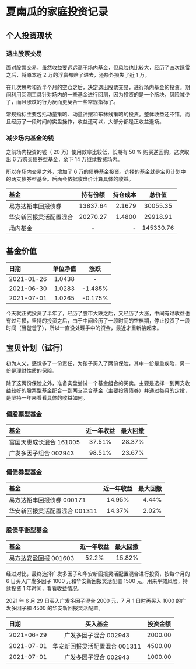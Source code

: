 # 夏南瓜的家庭投资记录

## 个人投资现状

### 退出股票交易

面对股票交易，虽然收益要远远高于场内基金，但风险也比较大，经历了四次踩雷之后，将原本近 2 万的浮赢都赔了进去，还额外损失了近 1 万。

在几次思考和近半个月的空仓之后，决定退出股票交易，进行场内基金的投资。期间利用回测工具针对场内的一些基金进行回测，因为投资的是一个版块，风险减少了，而且涨跌的行为反而更契合一些常规指标了。

常规指标主要包括动量策略、动量钟摆和布林线策略的投资。整体收益还不错，而且经历了一段时间的实盘操作，收益还可以，大部分都是正收益退场。

### 减少场内基金的钱

之前场内投资的钱（ 20 万）使用效率比较低，长期有 50 % 购买逆回购，这次取出 6 万购买债券型基金，余下 14 万继续投资场内。

所以在场内交易之外，增加了 6 万的债券基金投资。选择的基金就是宝贝计划中的两支债券型基金。后面会依据收盘价计算具体的收益。

| 基金                   | 持有份额 | 持仓成本 |  总价值   |
| :--------------------- | :------: | -------: | :-------: |
| 易方达裕丰回报债券     | 13837.64 |   2.1679 | 30055.35  |
| 华安新回报灵活配置混合 | 20270.27 |   1.4800 | 29918.91  |
| 场内基金               |    -     |        - | 145330.76 |

## 基金价值

| 日期       | 单位净值 |  涨跌   |
| :--------- | :------: | :-----: |
| 2021-01-26 |  1.0438  |    -    |
| 2021-06-30 |  1.0283  | -1.485% |
| 2021-07-01 |  1.0265  |         -0.175% |

今天就正式投资了半年了，经历了股市大跌之后，又经历了大涨，中间有过收益也有过亏损，坚持的投资之后，由于中间经历了一段时间的空档期，停止投资了一段时间（当爸爸了），所以一直没处理手中的资金，最近才重新拾起来。

## 宝贝计划（试行）

初为人父，感觉多了一份责任，为孩子买入了两份保险，其中一份是重疾险，另一份是理财性质的保险。

除了这两份保险之外，准备实盘尝试一个基金组合的买卖。主要是选择一到两支收益较好的股票型基金配合一到两支混合基金（主要投资债券）并通过每月的定投，是坚持一年来看看具体的收益如何。

### 偏股票型基金

| 基金                    | 近一年收益 | 最大回撤 |
| :---------------------- | :--------: | -------: |
| 富国天惠成长混合 161005 |   37.51%   |   28.37% |
| 广发多因子组合 002943   |   98.51%   |   23.67% |

### 偏债券型基金

| 基金                          | 近一年收益 | 最大回撤 |
| :---------------------------- | :--------: | -------: |
| 易方达裕丰回报债券 000171     |   14.95%   |    4.44% |
| 华安新回报灵活配置混合 001311 |   14.37%   |    2.02% |

### 股债平衡型基金

| 基金                  | 近一年收益 | 最大回撤 |
| :-------------------- | :--------: | -------: |
| 易方达安盈回报 001603 |   52.2%    |   15.82% |

经过对比，最终选择广发多因子和华安新回报灵活配置混合进行投资，按每个月的 6 日买入广发多因子 1000 元和华安新回报灵活配置 1500 元，用来平摊风险，持续投资 1 年时间，看看收益情况。

2021 年 6 月 29 日买入广发多因子混合 2000 元，7 月 1 日时再买入 1000 的广发多因子和 4500 的华安新回报灵活配置。

| 日期       |           买入基金            | 投资金额 |
| :--------- | :---------------------------: | :------: |
| 2021-06-29 |     广发多因子混合 002943     | 2000.00  |
| 2021-07-01 | 华安新回报灵活配置混合 001311 | 4500.00  |
| 2021-07-01 |     广发多因子混合 002943     | 1000.00  |
